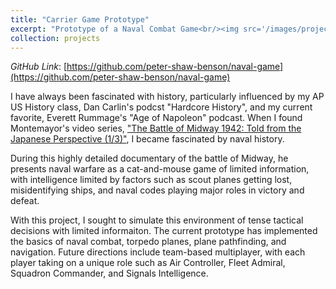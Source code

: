 ```yaml
---
title: "Carrier Game Prototype"
excerpt: "Prototype of a Naval Combat Game<br/><img src='/images/projects/ships.png'>"
collection: projects
---
```


*GitHub Link*: [https://github.com/peter-shaw-benson/naval-game](https://github.com/peter-shaw-benson/naval-game)

I have always been fascinated with history, particularly influenced by my AP US History class, Dan Carlin's podcst "Hardcore History", and my current favorite, Everett Rummage's "Age of Napoleon" podcast.
When I found Montemayor's video series, ["The Battle of Midway 1942: Told from the Japanese Perspective (1/3)"](https://www.youtube.com/watch?v=Bd8_vO5zrjo), I became fascinated by naval history.

During this highly detailed documentary of the battle of Midway, he presents naval warfare as a cat-and-mouse game of limited information, with intelligence limited by factors such as scout planes getting lost, misidentifying ships, and naval codes playing major roles in victory and defeat.

With this project, I sought to simulate this environment of tense tactical decisions with limited informaiton. The current prototype has implemented the basics of naval combat, torpedo planes, plane pathfinding, and navigation. Future directions include team-based multiplayer, with each player taking on a unique role such as Air Controller, Fleet Admiral, Squadron Commander, and Signals Intelligence.
